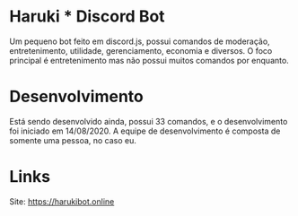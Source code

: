 # Haruki * Discord Bot

Um pequeno bot feito em discord.js, possui comandos de moderação, entretenimento, utilidade, gerenciamento, economia e diversos. O foco principal é entretenimento mas não possui muitos comandos por enquanto.

# Desenvolvimento

Está sendo desenvolvido ainda, possui 33 comandos, e o desenvolvimento foi iniciado em 14/08/2020. A equipe de desenvolvimento é composta de somente uma pessoa, no caso eu.

# Links

Site: https://harukibot.online